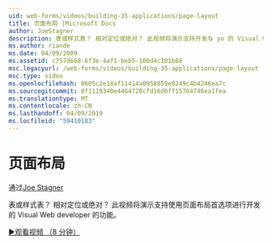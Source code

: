 ```yaml
---
uid: web-forms/videos/building-35-applications/page-layout
title: 页面布局 |Microsoft Docs
author: JoeStagner
description: 表或样式表？ 相对定位或绝对？ 此视频将演示支持开发与 yo 的 Visual Web developer 的功能...
ms.author: riande
ms.date: 04/09/2009
ms.assetid: c757d668-6f3e-4af1-beb5-100d4c101b88
msc.legacyurl: /web-forms/videos/building-35-applications/page-layout
msc.type: video
ms.openlocfilehash: 0605c2e18af11414a0958859e0249c4b4246ea7c
ms.sourcegitcommit: 0f1119340e4464720cfd16d0ff15764746ea1fea
ms.translationtype: MT
ms.contentlocale: zh-CN
ms.lasthandoff: 04/09/2019
ms.locfileid: "59410183"
---
```

# <a name="page-layout"></a>页面布局

通过[Joe Stagner](https://github.com/JoeStagner)

表或样式表？ 相对定位或绝对？ 此视频将演示支持使用页面布局首选项进行开发的 Visual Web developer 的功能。

[&#9654;观看视频 （8 分钟）](https://channel9.msdn.com/Blogs/ASP-NET-Site-Videos/page-layout)
